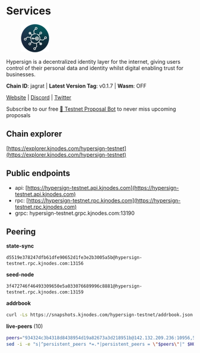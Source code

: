 # Services

<figure><img src="https://raw.githubusercontent.com/kj89/cosmos-images/main/logos/hypersign.png" alt=""><figcaption></figcaption></figure>

Hypersign is a decentralized identity layer for the internet, giving  users control of their personal data and identity whilst digital  enabling trust for businesses.

**Chain ID**: jagrat | **Latest Version Tag**: v0.1.7 | **Wasm**: OFF

[Website](https://hypersign.id) | [Discord](https://discord.gg/DmuUjMrHVw) | [Twitter](https://twitter.com/hypersignchain)



Subscribe to our free [🤖 Testnet Proposal Bot](https://t.me/kjnodes_testnet_proposal_bot) to never miss upcoming proposals


## Chain explorer
[https://explorer.kjnodes.com/hypersign-testnet](https://explorer.kjnodes.com/hypersign-testnet)

## Public endpoints

* api: [https://hypersign-testnet.api.kjnodes.com](https://hypersign-testnet.api.kjnodes.com)
* rpc: [https://hypersign-testnet.rpc.kjnodes.com](https://hypersign-testnet.rpc.kjnodes.com)
* grpc: hypersign-testnet.grpc.kjnodes.com:13190

## Peering

**state-sync**

```text
d5519e378247dfb61dfe90652d1fe3e2b3005a5b@hypersign-testnet.rpc.kjnodes.com:13156
```

**seed-node**

```text
3f472746f46493309650e5a033076689996c8881@hypersign-testnet.rpc.kjnodes.com:13159
```

**addrbook**
```bash
curl -Ls https://snapshots.kjnodes.com/hypersign-testnet/addrbook.json > $HOME/.hid-node/config/addrbook.json
```

**live-peers** (10)
```bash
peers="934324c3b4318d8438954d19a82673a3d218951b@142.132.209.236:10956,55b3cf307182091e60b774712733231a8cc7f448@89.163.132.156:31656,54f5df8d6516ead7099191776d9ee2048e0ec947@95.214.53.46:26656,bbbd2b6da27d29648b4a429885601d8a024633f8@46.166.172.249:31656,c127e8b0608e62709b690037a6b0da635c6f5447@89.58.45.204:56656,c20f2216b56cb24921b688a6cffc7fe09799a069@162.55.103.44:26656,d7c9b9a3c3a6c5f4ccdfb37a8358755b277271c1@3.110.226.164:26656,1de2abae74a4c5fd7d96d9869ef02187f81498f0@134.209.238.66:26656,b09953bd16cdb17576c4fc356e39773a8e500133@149.202.73.104:11456,d5519e378247dfb61dfe90652d1fe3e2b3005a5b@65.109.68.190:13156"
sed -i -e "s|^persistent_peers *=.*|persistent_peers = \"$peers\"|" $HOME/.hid-node/config/config.toml
```
